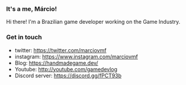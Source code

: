 ### It's a me, Márcio!
Hi there! I'm a Brazilian game developer working on the Game Industry.

### Get in touch
- twitter: https://twitter.com/marciovmf
- instagram: https://www.instagram.com/marciovmf
- Blog: https://handmadegame.dev/
- Youtube: http://youtube.com/gamedevlog
- Discord server: https://discord.gg/fPCT93b
